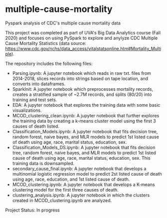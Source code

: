 # multiple-cause-mortality
Pyspark analysis of CDC's multiple cause mortality data

This project was completed as part of UVA's Big Data Analytics course (Fall 2020) and focuses on using PySpark to explore and anylyze CDC Multiple Cause Mortality Statistics (data source: https://www.cdc.gov/nchs/data_access/vitalstatsonline.htm#Mortality_Multiple).

The repository includes the following files:

- Parsing.ipynb: A jupyter notebook which reads in raw txt. files from 2014-2018, slices records into strings based on tape location, and converts into dataframes.
- SparkInit: A jupyter notebook which preprocesses mortality records, creates a stratified sample of ~2.7M records, and splits (80/20) into training and test sets.
- EDA: A jupyter notebook that explores the training data with some basic visualizations.
- MCOD_clustering_clean.ipynb: A jupyter notebook that further explores the training data by creating a k-means cluster model using the first 3 causes of death listed.
- Classification_Models.ipynb: A jupyter notebook that fits decision tree, random forest, naive bayes, and MLR models to predict 1st listed cause of death using age, race, marital status, education, sex.
- Classification_Models_DS.ipynb: A jupyter notebook that fits decision tree, random forest, naive bayes, and MLR models to predict 1st listed cause of death using age, race, marital status, education, sex. This training data is downsampled. 
- secondary_cause_final.ipynb: A jupyter notebook that develops a multinomial logistic regression model to predict 2st listed cause of death using age, race, education, and 1st listed cause of death.
- MCOD_clustering.ipynb: A jupyter notebook that develops a K-means clustering model for the first three causes of death. 
- clustering_analysis.ipynb: A jupyter notebook in which the clusters created in MCOD_clustering.ipynb are analyzed. 


Project Status: In progress

